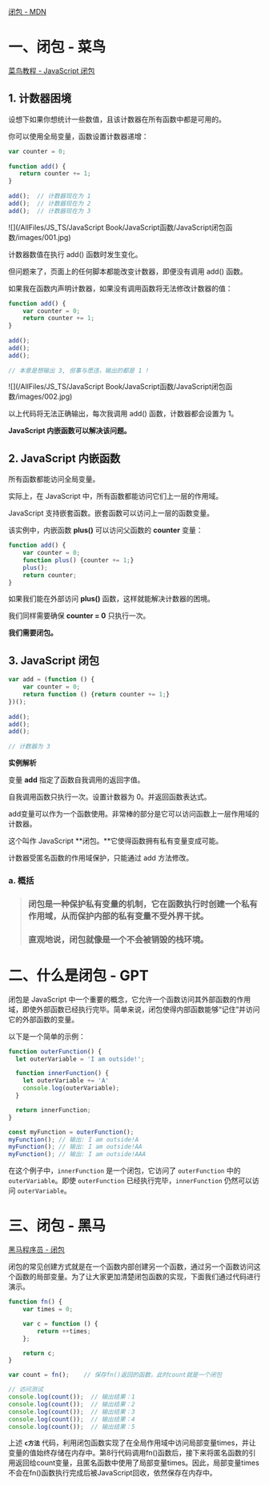 [闭包 - MDN](https://developer.mozilla.org/zh-CN/docs/Web/JavaScript/Closures)



# 一、闭包 - 菜鸟

[菜鸟教程 - JavaScript 闭包](https://www.runoob.com/js/js-function-closures.html)

## 1. 计数器困境

设想下如果你想统计一些数值，且该计数器在所有函数中都是可用的。

你可以使用全局变量，函数设置计数器递增：

```js
var counter = 0;
 
function add() {
   return counter += 1;
}
 
add();	// 计数器现在为 1
add();	// 计数器现在为 2
add();  // 计数器现在为 3
```

![](/AllFiles/JS_TS/JavaScript Book/JavaScript函数/JavaScript闭包函数/images/001.jpg)

计数器数值在执行 add() 函数时发生变化。

但问题来了，页面上的任何脚本都能改变计数器，即便没有调用 add() 函数。

如果我在函数内声明计数器，如果没有调用函数将无法修改计数器的值：

```js
function add() {
    var counter = 0;
    return counter += 1;
}
 
add();
add();
add();
 
// 本意是想输出 3, 但事与愿违，输出的都是 1 !
```

![](/AllFiles/JS_TS/JavaScript Book/JavaScript函数/JavaScript闭包函数/images/002.jpg)

以上代码将无法正确输出，每次我调用 add() 函数，计数器都会设置为 1。

**JavaScript 内嵌函数可以解决该问题。**



## 2. JavaScript 内嵌函数

所有函数都能访问全局变量。 

实际上，在 JavaScript 中，所有函数都能访问它们上一层的作用域。

JavaScript 支持嵌套函数。嵌套函数可以访问上一层的函数变量。

该实例中，内嵌函数 **plus()** 可以访问父函数的 **counter** 变量：

```js
function add() {
    var counter = 0;
    function plus() {counter += 1;}
    plus();    
    return counter; 
}
```

如果我们能在外部访问 **plus()** 函数，这样就能解决计数器的困境。

我们同样需要确保 **counter = 0** 只执行一次。

**我们需要闭包。**



## 3. JavaScript 闭包

```js
var add = (function () {
    var counter = 0;
    return function () {return counter += 1;}
})();
 
add();
add();
add();
 
// 计数器为 3
```

**实例解析**

变量 **add** 指定了函数自我调用的返回字值。

自我调用函数只执行一次。设置计数器为 0。并返回函数表达式。

add变量可以作为一个函数使用。非常棒的部分是它可以访问函数上一层作用域的计数器。

这个叫作 JavaScript **闭包。**它使得函数拥有私有变量变成可能。

计数器受匿名函数的作用域保护，只能通过 add 方法修改。



### a. 概括

> ### 闭包是一种保护私有变量的机制，它在函数执行时创建一个私有作用域，从而保护内部的私有变量不受外界干扰。
>
> ### 直观地说，闭包就像是一个不会被销毁的栈环境。



# 二、什么是闭包 - GPT

闭包是 JavaScript 中一个重要的概念，它允许一个函数访问其外部函数的作用域，即使外部函数已经执行完毕。简单来说，闭包使得内部函数能够“记住”并访问它的外部函数的变量。

以下是一个简单的示例：

```javascript
function outerFunction() {
  let outerVariable = 'I am outside!';

  function innerFunction() {
    let outerVariable += 'A'
    console.log(outerVariable);
  }

  return innerFunction;
}

const myFunction = outerFunction();
myFunction(); // 输出: I am outside!A
myFunction(); // 输出: I am outside!AA
myFunction(); // 输出: I am outside!AAA
```

在这个例子中，`innerFunction` 是一个闭包，它访问了 `outerFunction` 中的 `outerVariable`。即使 `outerFunction` 已经执行完毕，`innerFunction` 仍然可以访问 `outerVariable`。



# 三、闭包 - 黑马

[黑马程序员 - 闭包](https://book.itheima.net/course/1258676978588860418/1277481554465005570/1277487981577379843)

闭包的常见创建方式就是在一个函数内部创建另一个函数，通过另一个函数访问这个函数的局部变量。为了让大家更加清楚闭包函数的实现，下面我们通过代码进行演示。

```javascript
function fn() {
    var times = 0;

    var c = function () {
        return ++times;
    };

    return c;
}

var count = fn();    // 保存fn()返回的函数，此时count就是一个闭包

// 访问测试
console.log(count());  // 输出结果：1
console.log(count());  // 输出结果：2
console.log(count());  // 输出结果：3
console.log(count());  // 输出结果：4
console.log(count());  // 输出结果：5
```

上述 **`c方法`** 代码，利用闭包函数实现了在全局作用域中访问局部变量times，并让变量的值始终存储在内存中。第8行代码调用fn()函数后，接下来将匿名函数的引用返回给count变量，且匿名函数中使用了局部变量times。因此，局部变量times不会在fn()函数执行完成后被JavaScript回收，依然保存在内存中。











